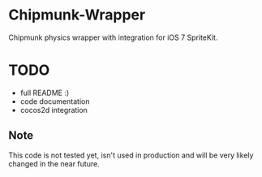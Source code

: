 Chipmunk-Wrapper
================

Chipmunk physics wrapper with integration for iOS 7 SpriteKit.


TODO
====

- full README :)
- code documentation
- cocos2d integration


Note
----

This code is not tested yet, isn't used in production and will be very likely changed in the near future.

